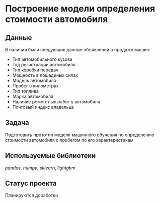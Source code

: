 # Построение модели определения стоимости автомобиля 


## Данные

В наличии были следующие данные объявлений о продаже машин:
- Тип автомобильного кузова
- Год регистрации автомобиля
- Тип коробки передач
- Мощность в лошадиных силах
- Модель автомобиля
- Пробег в километрах
- Тип топлива
- Марка автомобиля
- Наличие ремонтных работ у автомобиля
- Почтовый индекс владельца

## Задача

Подготовить прототип модели машинного обучения по определению стоимости автомобиля с пробегом по его характеристикам

## Используемые библиотеки
*pandas*, *numpy*, *sklearn*, *lightgbm*

## Статус проекта
Планируются доработки
